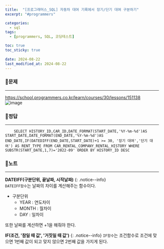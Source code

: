 ```yaml
---
title:  "[프로그래머스_SQL] 자동차 대여 기록에서 장기/단기 대여 구분하기"
excerpt: "#programmers"

categories:
  - sql
tags:
  - [programmers, SQL, 코딩테스트]

toc: true
toc_sticky: true
 
date: 2024-08-22
last_modified_at: 2024-08-22
---
```


### 📜문제
-----
<https://school.programmers.co.kr/learn/courses/30/lessons/151138>  
![image](https://github.com/user-attachments/assets/054a4bd8-e202-4f93-942c-7c95fbb29886)

### 📜정답
-----
```
    SELECT HISTORY_ID,CAR_ID,DATE_FORMAT(START_DATE,'%Y-%m-%d')AS START_DATE,DATE_FORMAT(END_DATE,'%Y-%m-%d')AS END_DATE,IF(DATEDIFF(END_DATE,START_DATE)+1 >= 30, '장기 대여','단기 대여') AS RENT_TYPE FROM CAR_RENTAL_COMPANY_RENTAL_HISTORY WHERE SUBSTR(START_DATE,1,7)='2022-09' ORDER BY HISTORY_ID DESC
```

### 📜노트
-----
**DATEIFF(구분단위, 끝날짜, 시작날짜)**
{: .notice--info}  
`DATEIFF함수`는 날짜의 차이를 계산해주는 함수이다.
* 구분단위
    * YEAR   : 연도차이
    * MONTH  : 월차이
    * DAY    : 일차이

또한 날짜를 계산하면 +1을 해줘야 한다.

**IF(조건, '참일 때 값', '거짓일 때 값')**
{: .notice--info} 
`IF함수`는 조건함수로 조건에 맞으면 1번째 값이 되고 맞지 않으면 2번째 값을 가지게 된다.
